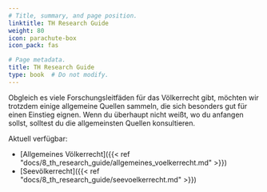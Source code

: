 ```yaml
---
# Title, summary, and page position.
linktitle: TH Research Guide
weight: 80
icon: parachute-box
icon_pack: fas

# Page metadata.
title: TH Research Guide
type: book  # Do not modify.
---
```


Obgleich es viele Forschungsleitfäden für das Völkerrecht gibt, möchten wir trotzdem einige allgemeine Quellen sammeln, die sich besonders gut für einen Einstieg eignen. Wenn du überhaupt nicht weißt, wo du anfangen sollst, solltest du die allgemeinsten Quellen konsultieren.

Aktuell verfügbar:
* [Allgemeines Völkerrecht]({{< ref "docs/8_th_research_guide/allgemeines_voelkerrecht.md" >}})
* [Seevölkerrecht]({{< ref "docs/8_th_research_guide/seevoelkerrecht.md" >}})